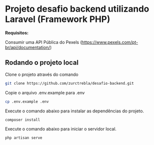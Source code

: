# Projeto desafio backend utilizando Laravel (Framework PHP)

**Requisitos:**

Consumir uma API Pública do Pexels (https://www.pexels.com/pt-br/api/documentation/)

## Rodando o projeto local

Clone o projeto através do comando

```bash
git clone https://github.com/zurctrebla/desafio-backend.git
```

Copie o arquivo .env.example para .env

```bash
cp .env.example .env
```

Execute o comando abaixo para instalar as dependências do projeto.

```bash
composer install
```

Execute o comando abaixo para iniciar o servidor local.

```bash
php artisan serve
```
